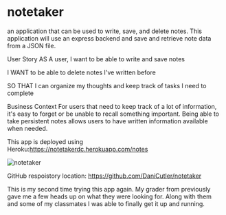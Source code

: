 # notetaker
an application that can be used to write, save, and delete notes. This application will use an express backend and save and retrieve note data from a JSON file.

User Story
AS A user, I want to be able to write and save notes

I WANT to be able to delete notes I've written before

SO THAT I can organize my thoughts and keep track of tasks I need to complete

Business Context
For users that need to keep track of a lot of information, it's easy to forget or be unable to recall something important. Being able to take persistent notes allows users to have written information available when needed.

 This app is deployed using Heroku:https://notetakerdc.herokuapp.com/notes


![notetaker](https://user-images.githubusercontent.com/72281065/102158357-87aba680-3e3e-11eb-814a-45064a286536.JPG)

GitHub respoistory location: https://github.com/DaniCutler/notetaker



This is my second time trying this app again. My grader from previously gave me a few heads up on what they were looking for. Along with them and some of my classmates I was able to finally get it up and running. 

